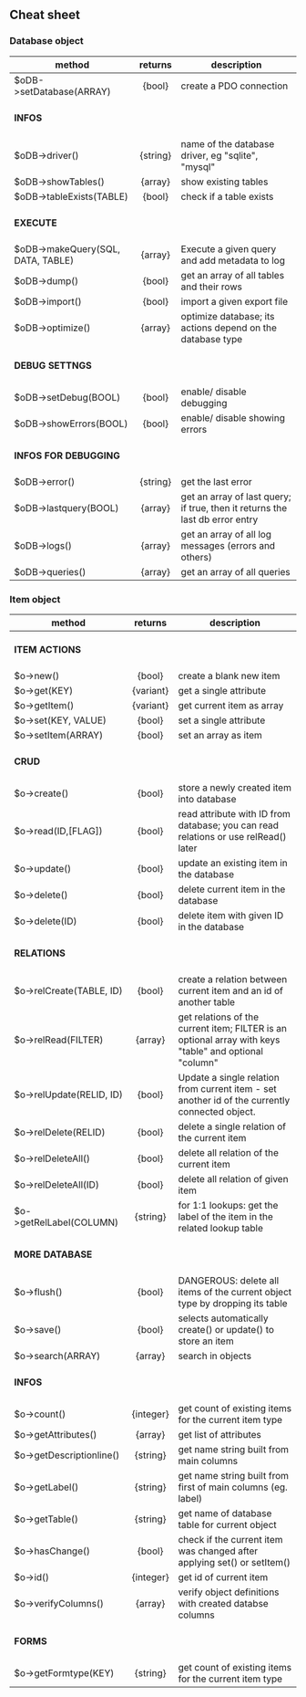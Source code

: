 ## Cheat sheet

### Database object

| method                          | returns   | description
|---                              |:---:      |---
| $oDB->setDatabase(ARRAY)    | {bool}    | create a PDO connection
| <br>**INFOS**<br><br>
| $oDB->driver()              | {string}  | name of the database driver, eg "sqlite", "mysql"
| $oDB->showTables()          | {array}   | show existing tables
| $oDB->tableExists(TABLE)    | {bool}    | check if a table exists
| <br>**EXECUTE**<br><br>
| $oDB->makeQuery(SQL, DATA, TABLE) | {array}   | Execute a given query and add metadata to log
| $oDB->dump()                | {bool}    | get an array of all tables and their rows
| $oDB->import()              | {bool}    | import a given export file
| $oDB->optimize()            | {array}   | optimize database; its actions depend on the database type
| <br>**DEBUG SETTNGS**<br><br>
| $oDB->setDebug(BOOL)        | {bool}    | enable/ disable debugging
| $oDB->showErrors(BOOL)      | {bool}    | enable/ disable showing errors
| <br>**INFOS FOR DEBUGGING**<br><br>
| $oDB->error()               | {string}  | get the last error
| $oDB->lastquery(BOOL)       | {array}   | get an array of last query; if true, then it returns the last db error entry
| $oDB->logs()                | {array}   | get an array of all log messages (errors and others)
| $oDB->queries()             | {array}   | get an array of all queries

### Item object

| method                          | returns   | description
|---                              |:---:      |---
| <br>**ITEM ACTIONS**<br><br>
| $o->new()                   | {bool}    | create a blank new item
| $o->get(KEY)                | {variant} | get a single attribute
| $o->getItem()               | {variant} | get current item as array
| $o->set(KEY, VALUE)         | {bool}    | set a single attribute
| $o->setItem(ARRAY)          | {bool}    | set an array as item
| <br>**CRUD**<br><br>
| $o->create()                | {bool}    | store a newly created item into database
| $o->read(ID,[FLAG])         | {bool}    | read attribute with ID from database; you can read relations or use relRead() later
| $o->update()                | {bool}    | update an existing item in the database
| $o->delete()                | {bool}    | delete current item in the database
| $o->delete(ID)              | {bool}    | delete item with given ID in the database
| <br>**RELATIONS**<br><br>
| $o->relCreate(TABLE, ID)    | {bool}    | create a relation between current item and an id of another table
| $o->relRead(FILTER)         | {array}   | get relations of the current item; FILTER is an optional array with keys "table" and optional "column"
| $o->relUpdate(RELID, ID)    | {bool}    | Update a single relation from current item - set another id of the currently connected object.
| $o->relDelete(RELID)        | {bool}    | delete a single relation of the current item 
| $o->relDeleteAll()          | {bool}    | delete all relation of the current item 
| $o->relDeleteAll(ID)        | {bool}    | delete all relation of given item 
| $o->getRelLabel(COLUMN)     | {string}  | for 1:1 lookups: get the label of the item in the related lookup table
| <br>**MORE DATABASE**<br><br>
| $o->flush()                 | {bool}    | DANGEROUS: delete all items of the current object type by dropping its table
| $o->save()                  | {bool}    | selects automatically create() or update() to store an item
| $o->search(ARRAY)           | {array}   | search in objects
| <br>**INFOS**<br><br>
| $o->count()                 | {integer} | get count of existing items for the current item type
| $o->getAttributes()         | {array}   | get list of attributes
| $o->getDescriptionline()    | {string}  | get name string built from main columns
| $o->getLabel()              | {string}  | get name string built from first of main columns (eg. label)
| $o->getTable()              | {string}  | get name of database table for current object
| $o->hasChange()             | {bool}    | check if the current item was changed after applying set() or setItem()
| $o->id()                    | {integer} | get id of current item
| $o->verifyColumns()         | {array}   | verify object definitions with created databse columns
| <br>**FORMS**<br><br>
| $o->getFormtype(KEY)        | {string}  | get count of existing items for the current item type

